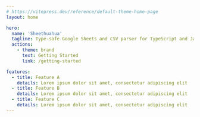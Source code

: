 ```yaml
---
# https://vitepress.dev/reference/default-theme-home-page
layout: home

hero:
  name: 'Sheethuahua'
  tagline: Type-safe Google Sheets and CSV parser for TypeScript and JavaScript
  actions:
    - theme: brand
      text: Getting Started
      link: /getting-started

features:
  - title: Feature A
    details: Lorem ipsum dolor sit amet, consectetur adipiscing elit
  - title: Feature B
    details: Lorem ipsum dolor sit amet, consectetur adipiscing elit
  - title: Feature C
    details: Lorem ipsum dolor sit amet, consectetur adipiscing elit
---
```


